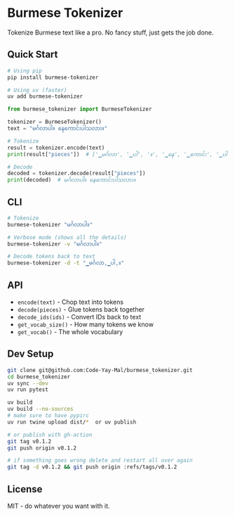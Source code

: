 # Burmese Tokenizer

Tokenize Burmese text like a pro. No fancy stuff, just gets the job done.

## Quick Start

```bash
# Using pip
pip install burmese-tokenizer

# Using uv (faster)
uv add burmese-tokenizer
```

```python
from burmese_tokenizer import BurmeseTokenizer

tokenizer = BurmeseTokenizer()
text = "မင်္ဂလာပါ။ နေကောင်းပါသလား။"

# Tokenize
result = tokenizer.encode(text)
print(result["pieces"])  # ['▁မင်္ဂလာ', '▁ပါ', '။', '▁နေ', '▁ကောင်း', '▁ပါ', '▁သလား', '။']

# Decode
decoded = tokenizer.decode(result["pieces"])
print(decoded)  # မင်္ဂလာပါ။ နေကောင်းပါသလား။
```

## CLI

```bash
# Tokenize
burmese-tokenizer "မင်္ဂလာပါ။"

# Verbose mode (shows all the details)
burmese-tokenizer -v "မင်္ဂလာပါ။"

# Decode tokens back to text
burmese-tokenizer -d -t "▁မင်္ဂလာ,▁ပါ,။"
```

## API

- `encode(text)` - Chop text into tokens
- `decode(pieces)` - Glue tokens back together
- `decode_ids(ids)` - Convert IDs back to text
- `get_vocab_size()` - How many tokens we know
- `get_vocab()` - The whole vocabulary

## Dev Setup

```bash
git clone git@github.com:Code-Yay-Mal/burmese_tokenizer.git
cd burmese_tokenizer
uv sync --dev
uv run pytest

uv build
uv build --no-sources 
# make sure to have pypirc
uv run twine upload dist/*  or uv publish

# or publish with gh-action
git tag v0.1.2 
git push origin v0.1.2 

# if something goes wrong delete and restart all over again
git tag -d v0.1.2 && git push origin :refs/tags/v0.1.2 

```

## License

MIT - do whatever you want with it.
